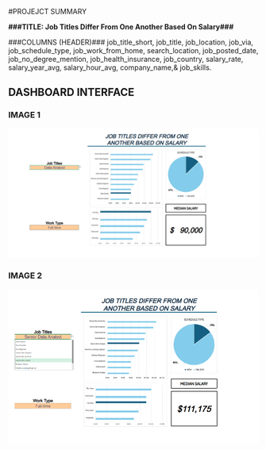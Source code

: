 #PROJEJCT SUMMARY

**###TITLE: Job Titles Differ From One Another Based On Salary###**

###COLUMNS (HEADER)### 
job_title_short, job_title, job_location, job_via, job_schedule_type, job_work_from_home, search_location, job_posted_date, job_no_degree_mention, job_health_insurance, job_country, salary_rate, salary_year_avg, salary_hour_avg, company_name,& job_skills.



## DASHBOARD INTERFACE


### IMAGE 1
![DASHBOARD](images/proj-1/dashboard-1.png)

### IMAGE 2
![DASHBOARD](images/proj-1/dashboard-2.png)
